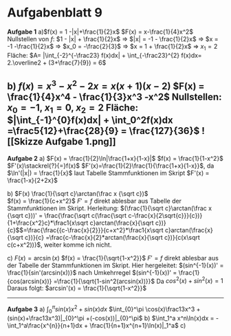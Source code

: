 # Aufgabenblatt 9
**Aufgabe 1**
a)$f(x) = 1 -|x|+\frac{1}{2}x$
$F(x) = x-\frac{1}{4}x^2$
Nullstellen von $f$:
$1 - |x| + \frac{1}{2}x$ => $|x| = -1 - \frac{1}{2}x$
=> $x =  -1 -\frac{1}{2}x$ => $x_0 = -\frac{2}{3}$
=> $x = 1 + \frac{1}{2}x$ => $x_1 = 2$
Fläche: $A= |\int_{-2}^{-\frac23} f(x)dx| + \int_{-\frac23}^{2} f(x)dx= 2.\overline2 + (3+\frac{7}{9}) = 6$

b) $f(x) = x^3 -x^2 -2x = x(x+1)(x-2)$
$F(x) = \frac{1}{4}x^4 - \frac{1}{3}x^3 -x^2$
Nullstellen: $x_0 = -1$, $x_1 = 0$, $x_2 = 2$
Fläche: $|\int_{-1}^{0}f(x)dx| + \int_0^2f(x)dx =\frac5{12}+\frac{28}{9} = \frac{127}{36}$
![[Skizze Aufgabe 1.png]]
---
**Aufgabe 2**
a) $F(x) = \frac{1}{2}\ln|\frac{1+x}{1-x}|$
$f(x) = \frac{1}{1-x^2}$
$F'(x)\stackrel{?}{=}f(x)$
$F'(x)=\frac{1}{2}\frac{1}{\frac{1+x}{1-x}}$, da $\ln'(|x|) = \frac{1}{x}$ laut Tabelle Stammfunktionen im Skript
$F'(x) = \frac{1-x}{2+2x}$

b) $F(x) \frac{1}{\sqrt c}\arctan(\frac x {\sqrt c})$	
$f(x) = \frac{1}{c+x^2}$
$F' = f$ direkt ablesbar aus Tabelle der Stammfunktionen im Skript. Herleitung:
$(\frac{1}{\sqrt c}\arctan(\frac x {\sqrt c}))' = \frac{\frac{\sqrt c(\frac{\sqrt c-\frac{x}{2\sqrt{c}}}{c})}{1+\frac{x^2}c}*\frac1{x\sqrt c}arctan(\frac{x}{\sqrt c})}{c}$$=\frac{\frac{{c-\frac{x}{2}}}{c+x^2}*\frac1{x\sqrt c}arctan(\frac{x}{\sqrt c})}{c} =\frac{c-\frac{x}{2}*arctan(\frac{x}{\sqrt c})}{c(x\sqrt c(c+x^2))}$, weiter komme ich nicht.

c) $F(x) = \arcsin(x)$
$f(x) = \frac{1}{\sqrt{1-x^2}}$
$F' = f$ direkt ablesbar aus der Tabelle der Stammfunktionen im Skript. Hier hergeleitet:
$(sin^{-1}(x))' = \frac{1}{sin'(arcsin(x))}$ nach Umkehrregel
$(sin^{-1}(x))' = \frac{1}{cos(arcsin(x))} =\frac{1}{\sqrt{1-sin^2(arcsin(x))}}$  Da $cos^2(x) + sin^2(x) = 1$ Daraus folgt:
$arcsin'(x) = \frac{1}{\sqrt{1-x^2}}$

---
**Aufgabe 3**
a) $\int_{0}^\pi sin(x)x^2+sin(x) dx$
$\int_{0}^\pi \cos(x)\frac13x^3 +(sin(x)+\frac13x^3)|_{0}^\pi +(-cos(x))|_{0}^\pi$
b) $\int_1^a x^n\ln(x)dx = -\int_1^a\frac{x^{n}}{n+1}dx + \frac{1}{n+1}x^{n+1}\ln(x)|_1^a$
c) 